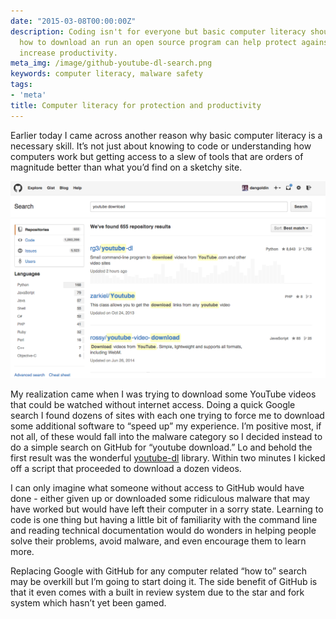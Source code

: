 ```yaml
---
date: "2015-03-08T00:00:00Z"
description: Coding isn't for everyone but basic computer literacy should be. Knowing
  how to download an run an open source program can help protect against malware and
  increase productivity.
meta_img: /image/github-youtube-dl-search.png
keywords: computer literacy, malware safety
tags:
- 'meta'
title: Computer literacy for protection and productivity
---
```


Earlier today I came across another reason why basic computer literacy is a necessary skill. It’s not just about knowing to code or understanding how computers work but getting access to a slew of tools that are orders of magnitude better than what you’d find on a sketchy site.

<div class="thumbnail">
  <img src="/image/github-youtube-dl-search.png" alt="Github search for youtube download" data-width="1038" data-height="650" data-layout="responsive" />
</div>

My realization came when I was trying to download some YouTube videos that could be watched without internet access. Doing a quick Google search I found dozens of sites with each one trying to force me to download some additional software to “speed up” my experience. I’m positive most, if not all, of these would fall into the malware category so I decided instead to do a simple search on GitHub for “youtube download.” Lo and behold the first result was the wonderful <a href="https://github.com/rg3/youtube-dl" target="_blank">youtube-dl</a> library. Within two minutes I kicked off a script that proceeded to download a dozen videos.

I can only imagine what someone without access to GitHub would have done - either given up or downloaded some ridiculous malware that may have worked but would have left their computer in a sorry state. Learning to code is one thing but having a little bit of familiarity with the command line and reading technical documentation would do wonders in helping people solve their problems, avoid malware, and even encourage them to learn more.

Replacing Google with GitHub for any computer related “how to” search may be overkill but I’m going to start doing it. The side benefit of GitHub is that it even comes with a built in review system due to the star and fork system which hasn’t yet been gamed.